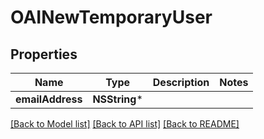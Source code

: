 # OAINewTemporaryUser

## Properties
Name | Type | Description | Notes
------------ | ------------- | ------------- | -------------
**emailAddress** | **NSString*** |  | 

[[Back to Model list]](../README.md#documentation-for-models) [[Back to API list]](../README.md#documentation-for-api-endpoints) [[Back to README]](../README.md)



